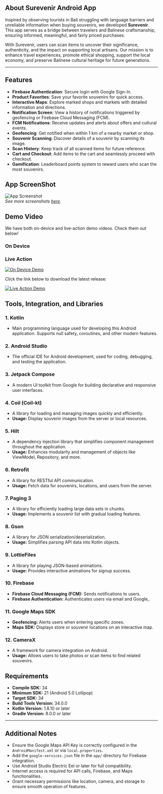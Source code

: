 ## About Surevenir Android App

Inspired by observing tourists in Bali struggling with language barriers and unreliable information when buying souvenirs, we developed **Surevenir**. This app serves as a bridge between travelers and Balinese craftsmanship, ensuring informed, meaningful, and fairly priced purchases. 

With Surevenir, users can scan items to uncover their significance, authenticity, and the impact on supporting local artisans. Our mission is to enhance travel experiences, promote ethical shopping, support the local economy, and preserve Balinese cultural heritage for future generations.

---

## Features

- **Firebase Authentication**: Secure login with Google Sign-In.
- **Product Favorites**: Save your favorite souvenirs for quick access.
- **Interactive Maps**: Explore marked shops and markets with detailed information and directions.
- **Notification Screen**: View a history of notifications triggered by geofencing or Firebase Cloud Messaging (FCM).
- **FCM Notifications**: Receive updates and alerts about offers and cultural events.
- **Geofencing**: Get notified when within 1 km of a nearby market or shop.
- **Souvenir Scanning**: Discover details of a souvenir by scanning its image.
- **Scan History**: Keep track of all scanned items for future reference.
- **Cart and Checkout**: Add items to the cart and seamlessly proceed with checkout.
- **Gamification**: Leaderboard points system to reward users who scan the most souvenirs.

## App ScreenShot

![App Screenshot](https://drive.google.com/file/d/1wEwPGXnZpjNWCX8oIrq8IK_XnJ68mlm6/view?usp=sharing)  
*See more screenshots [here](https://drive.google.com/drive/folders/11eHSSGwNUmTrK9dH8kqzp9DlHTFRnKzW?usp=drive_link).*

## Demo Video

We have both on-device and live-action demo videos. Check them out below!

### On Device


### Live Action

[![On Device Demo](https://img.youtube.com/vi/<VIDEO_ID>/0.jpg)](https://www.youtube.com/watch?v=<VIDEO_ID>)

Click the link below to download the latest release:

[![Live Action Demo](https://img.youtube.com/vi/FlkcaorMKwc/0.jpg)](https://www.youtube.com/watch?v=FlkcaorMKwc)

## Tools, Integration, and Libraries

### 1. **Kotlin**
   - Main programming language used for developing this Android application. Supports null safety, coroutines, and other modern features.

### 2. **Android Studio**
   - The official IDE for Android development, used for coding, debugging, and testing the application.

### 3. **Jetpack Compose**
   - A modern UI toolkit from Google for building declarative and responsive user interfaces.

### 4. **Coil (Coil-kt)**
   - A library for loading and managing images quickly and efficiently.
   - **Usage:** Display souvenir images from the server or local resources.

### 5. **Hilt**
   - A dependency injection library that simplifies component management throughout the application.
   - **Usage:** Enhances modularity and management of objects like ViewModel, Repository, and more.

### 6. **Retrofit**
   - A library for RESTful API communication.
   - **Usage:** Fetch data for souvenirs, locations, and users from the server.

### 7. **Paging 3**
   - A library for efficiently loading large data sets in chunks.
   - **Usage:** Implements a souvenir list with gradual loading features.

### 8. **Gson**
   - A library for JSON serialization/deserialization.
   - **Usage:** Simplifies parsing API data into Kotlin objects.

### 9. **LottieFiles**
   - A library for playing JSON-based animations.
   - **Usage:** Provides interactive animations for signup success.

### 10. **Firebase**
   - **Firebase Cloud Messaging (FCM):** Sends notifications to users.
   - **Firebase Authentication:** Authenticates users via email and Google,.

### 11. **Google Maps SDK**
   - **Geofencing:** Alerts users when entering specific zones.
   - **Maps SDK:** Displays store or souvenir locations on an interactive map.

### 12. **CameraX**
   - A framework for camera integration on Android.
   - **Usage:** Allows users to take photos or scan items to find related souvenirs.

## Requirements

- **Compile SDK:** 34
- **Minimum SDK:** 21 (Android 5.0 Lollipop)
- **Target SDK:** 34
- **Build Tools Version:** 34.0.0
- **Kotlin Version:** 1.8.10 or later
- **Gradle Version:** 8.0.0 or later

---

## Additional Notes

- Ensure the Google Maps API Key is correctly configured in the `AndroidManifest.xml` or via `local.properties`.
- Add the `google-services.json` file in the `app/` directory for Firebase integration.
- Use Android Studio Electric Eel or later for full compatibility.
- Internet access is required for API calls, Firebase, and Maps functionalities.
- Grant necessary permissions like location, camera, and storage to ensure smooth operation of features.
